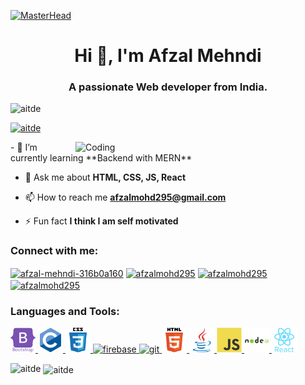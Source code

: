 [![MasterHead](https://thumbs.dreamstime.com/b/web-development-courses-concept-banner-header-e-learning-online-classes-webinars-remote-studying-web-development-courses-162417619.jpg)]()
<h1 align="center">Hi 👋, I'm Afzal Mehndi</h1>
<h3 align="center">A passionate Web developer from India.</h3>

<p align="left"> <img src="https://komarev.com/ghpvc/?username=aitde&label=Profile%20views&color=0e75b6&style=flat" alt="aitde" /> </p>

<p align="left"> <a href="https://github.com/ryo-ma/github-profile-trophy"><img src="https://github-profile-trophy.vercel.app/?username=aitde" alt="aitde" /></a> </p>

<img align="right" alt="Coding" width="400" src="https://cdn.dribbble.com/users/1071885/screenshots/13966332/media/c067da81454c23cb26a4fcad7ddbf21e.gif" alt="aitde" />
- 🌱 I’m currently learning **Backend with MERN**

- 💬 Ask me about **HTML, CSS, JS, React**

- 📫 How to reach me **afzalmohd295@gmail.com**

- ⚡ Fun fact **I think I am self motivated**

<h3 align="left">Connect with me:</h3>
<p align="left">
<a href="https://linkedin.com/in/afzal-mehndi-316b0a160" target="blank"><img align="center" src="https://raw.githubusercontent.com/rahuldkjain/github-profile-readme-generator/master/src/images/icons/Social/linked-in-alt.svg" alt="afzal-mehndi-316b0a160" height="30" width="40" /></a>
<a href="https://www.hackerrank.com/afzalmohd295" target="blank"><img align="center" src="https://raw.githubusercontent.com/rahuldkjain/github-profile-readme-generator/master/src/images/icons/Social/hackerrank.svg" alt="afzalmohd295" height="30" width="40" /></a>
<a href="https://www.leetcode.com/afzalmohd295" target="blank"><img align="center" src="https://raw.githubusercontent.com/rahuldkjain/github-profile-readme-generator/master/src/images/icons/Social/leet-code.svg" alt="afzalmohd295" height="30" width="40" /></a>
<a href="https://auth.geeksforgeeks.org/user/afzalmohd295" target="blank"><img align="center" src="https://raw.githubusercontent.com/rahuldkjain/github-profile-readme-generator/master/src/images/icons/Social/geeks-for-geeks.svg" alt="afzalmohd295" height="30" width="40" /></a>
</p>

<h3 align="left">Languages and Tools:</h3>
<p align="left"> <a href="https://getbootstrap.com" target="_blank" rel="noreferrer"> <img src="https://raw.githubusercontent.com/devicons/devicon/master/icons/bootstrap/bootstrap-plain-wordmark.svg" alt="bootstrap" width="40" height="40"/> </a> <a href="https://www.cprogramming.com/" target="_blank" rel="noreferrer"> <img src="https://raw.githubusercontent.com/devicons/devicon/master/icons/c/c-original.svg" alt="c" width="40" height="40"/> </a> <a href="https://www.w3schools.com/css/" target="_blank" rel="noreferrer"> <img src="https://raw.githubusercontent.com/devicons/devicon/master/icons/css3/css3-original-wordmark.svg" alt="css3" width="40" height="40"/> </a> <a href="https://firebase.google.com/" target="_blank" rel="noreferrer"> <img src="https://www.vectorlogo.zone/logos/firebase/firebase-icon.svg" alt="firebase" width="40" height="40"/> </a> <a href="https://git-scm.com/" target="_blank" rel="noreferrer"> <img src="https://www.vectorlogo.zone/logos/git-scm/git-scm-icon.svg" alt="git" width="40" height="40"/> </a> <a href="https://www.w3.org/html/" target="_blank" rel="noreferrer"> <img src="https://raw.githubusercontent.com/devicons/devicon/master/icons/html5/html5-original-wordmark.svg" alt="html5" width="40" height="40"/> </a> <a href="https://www.java.com" target="_blank" rel="noreferrer"> <img src="https://raw.githubusercontent.com/devicons/devicon/master/icons/java/java-original.svg" alt="java" width="40" height="40"/> </a> <a href="https://developer.mozilla.org/en-US/docs/Web/JavaScript" target="_blank" rel="noreferrer"> <img src="https://raw.githubusercontent.com/devicons/devicon/master/icons/javascript/javascript-original.svg" alt="javascript" width="40" height="40"/> </a> <a href="https://nodejs.org" target="_blank" rel="noreferrer"> <img src="https://raw.githubusercontent.com/devicons/devicon/master/icons/nodejs/nodejs-original-wordmark.svg" alt="nodejs" width="40" height="40"/> </a> <a href="https://reactjs.org/" target="_blank" rel="noreferrer"> <img src="https://raw.githubusercontent.com/devicons/devicon/master/icons/react/react-original-wordmark.svg" alt="react" width="40" height="40"/> </a> </p>

<p><img align="left" src="https://github-readme-stats.vercel.app/api/top-langs?username=aitde&show_icons=true&locale=en&layout=compact" alt="aitde" /></p>

<p>&nbsp;<img align="center" src="https://github-readme-stats.vercel.app/api?username=aitde&show_icons=true&locale=en" alt="aitde" /></p>
